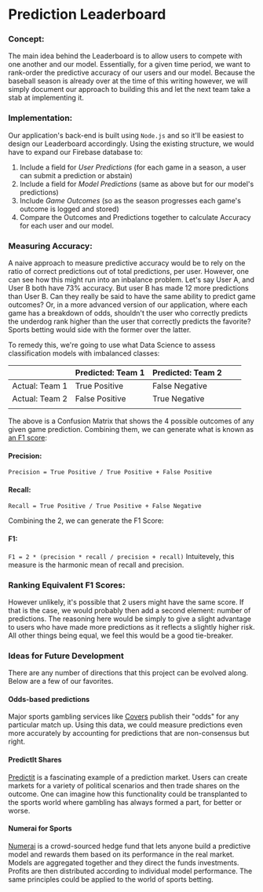 # Prediction Leaderboard

### Concept:
The main idea behind the Leaderboard is to allow users to compete with one another and our model. Essentially, for a given time period, we want to rank-order the predictive accuracy of our users and our model. Because the baseball season is already over at the time of this writing however, we will simply document our approach to building this and let the next team take a stab at implementing it.

### Implementation: 
Our application's back-end is built using `Node.js` and so it'll be easiest to design our Leaderboard accordingly. Using the existing structure, we would have to expand our Firebase database to:
1) Include a field for *User Predictions* (for each game in a season, a user can submit a prediction or abstain)
2) Include a field for *Model Predictions* (same as above but for our model's predictions)
2) Include *Game Outcomes* (so as the season progresses each game's outcome is logged and stored)
3) Compare the Outcomes and Predictions together to calculate Accuracy for each user and our model.


### Measuring Accuracy:
A naive approach to measure predictive accuracy would be to rely on the ratio of correct predictions out of total predictions, per user. However, one can see how this might run into an inbalance problem. Let's say User A, and User B both have 73% accuracy. But user B has made 12 more predictions than User B. Can they really be said to have the same ability to predict game outcomes? Or, in a more advanced version of our application, where each game has a breakdown of odds, shouldn't the user who correctly predicts the underdog rank higher than the user that correctly predicts the favorite? Sports betting would side with the former over the latter. 

To remedy this, we're going to use what Data Science to assess classification models with imbalanced classes:


|                | Predicted: Team 1 | Predicted: Team 2 |   |   |
|----------------|-------------------|-------------------|---|---|
| Actual: Team 1 | True Positive     | False Negative    |   |   |
| Actual: Team 2 | False Positive    | True Negative     |   |   |
|                |                   |                   |   |   |

The above is a Confusion Matrix that shows the 4 possible outcomes of any given game prediction. Combining them, we can generate what is known as [an F1 score](https://en.wikipedia.org/wiki/F1_score): 

#### Precision:
`Precision = True Positive / True Positive + False Positive`

#### Recall:
`Recall = True Positive / True Positive + False Negative`
 
 Combining the 2, we can generate the F1 Score:
 #### F1:
 `F1 = 2 * (precision * recall / precision + recall)`
 Intuitevely, this measure is the harmonic mean of recall and precision. 
 
 
 ### Ranking Equivalent F1 Scores:
 However unlikely, it's possible that 2 users might have the same score. If that is the case, we would probably then add a second element: number of predictions. The reasoning here would be simply to give a slight advantage to users who have made more predictions as it reflects a slightly higher risk. All other things being equal, we feel this would be a good tie-breaker. 
 
 
 ### Ideas for Future Development
 There are any number of directions that this project can be evolved along. Below are a few of our favorites.

#### Odds-based predictions
Major sports gambling services like [Covers](https://www.covers.com/sports/mlb/matchups) publish their "odds" for any particular match up. Using this data, we could measure predictions even more accurately by accounting for predictions that are non-consensus but right. 

#### PredictIt Shares
[Predictit](https://www.predictit.org/) is a fascinating example of a prediction market. Users can create markets for a variety of political scenarios and then trade shares on the outcome. One can imagine how this functionality could be transplanted to the sports world where gambling has always formed a part, for better or worse. 

#### Numerai for Sports 
[Numerai](https://numer.ai/) is a crowd-sourced hedge fund that lets anyone build a predictive model and rewards them based on its performance in the real market. Models are aggregated together and they direct the funds investments. Profits are then distributed according to individual model performance. The same principles could be applied to the world of sports betting. 

```

```
